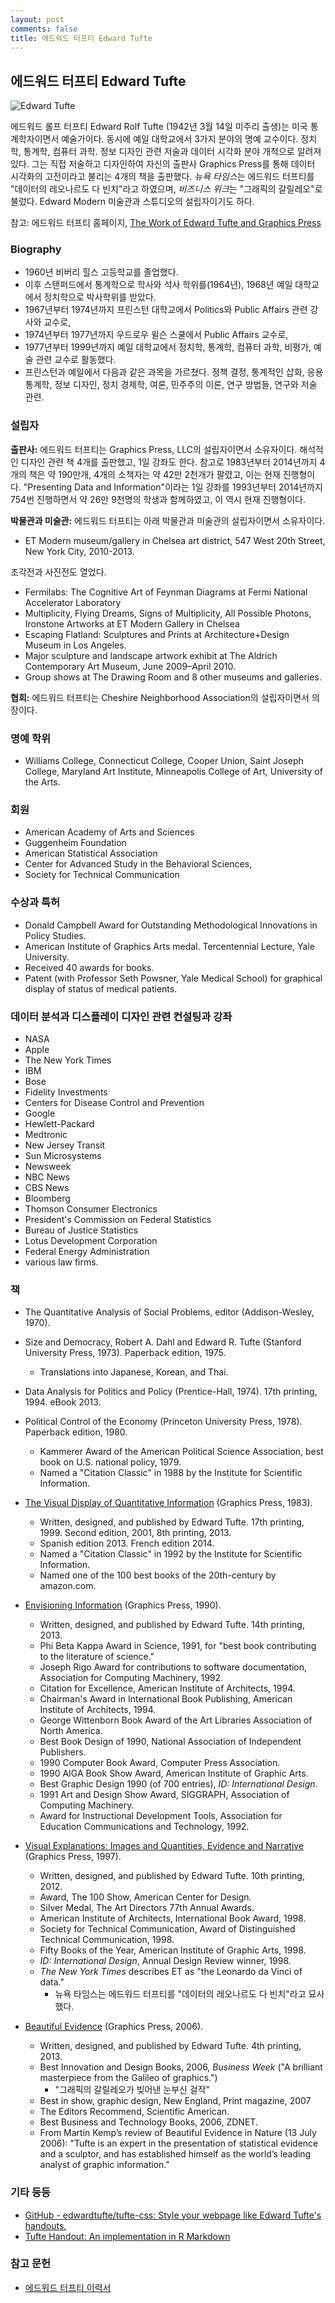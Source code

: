 ```yaml
---
layout: post
comments: false
title: 에드워드 터프티 Edward Tufte
---
```


## 에드워드 터프티 Edward Tufte
![Edward Tufte](http://www.edwardtufte.com/bboard/images/0003mW-10280/download.jpg)

에드워드 롤프 터프티 Edward Rolf Tufte (1942년 3월 14일 미주리 출생)는 미국 통계학자이면서 예술가이다. 동시에 예일 대학교에서 3가지 분야의 명예 교수이다. 정치학, 통계학, 컴퓨터 과학. 정보 디자인 관련 저술과 데이터 시각화 분야 개척으로 알려져 있다. 그는 직접 저술하고 디자인하여 자신의 출판사 Graphics Press를 통해 데이터 시각화의 고전이라고 불리는 4개의 책을 출판했다. *뉴욕 타임스*는 에드워드 터프티를 "데이터의 레오나르도 다 빈치"라고 하였으며, *비즈니스 위크*는 "그래픽의 갈릴레오"로 불렀다. Edward Modern 미술관과 스튜디오의 설립자이기도 하다. 

참고: 에드워드 터프티 홈페이지, [The Work of Edward Tufte and Graphics Press](https://www.edwardtufte.com/tufte/index)

### Biography
* 1960년 비버리 힐스 고등학교를 졸업했다. 
* 이후 스탠퍼드에서 통계학으로 학사와 석사 학위를(1964년), 1968년 예일 대학교에서 정치학으로 박사학위를 받았다.
* 1967년부터 1974년까지 프린스턴 대학교에서 Politics와 Public Affairs 관련 강사와 교수로,
* 1974년부터 1977년까지 우드로우 윌슨 스쿨에서 Public Affairs 교수로,
* 1977년부터 1999년까지 예일 대학교에서 정치학, 통계학, 컴퓨터 과학, 비평가, 예술 관련 교수로 활동했다.
* 프린스턴과 예일에서 다음과 같은 과목을 가르쳤다. 정책 결정, 통계적인 삽화, 응용 통계학, 정보 디자인, 정치 경제학, 여론, 민주주의 이론, 연구 방법들, 연구와 저술 관련.


### 설립자
**출판사:** 에드워드 터프티는 Graphics Press, LLC의 설립자이면서 소유자이다. 해석적인 디자인 관련 책 4개를 출판했고, 1일 강좌도 한다. 참고로 1983년부터 2014년까지 4개의 책은 약 190만개, 4개의 소책자는 약 42만 2천개가 팔렸고, 이는 현재 진행형이다.
"Presenting Data and Information"이라는 1일 강좌를 1993년부터 2014년까지 754번 진행하면서 약 26만 9천명의 학생과 함께하였고, 이 역시 현재 진행형이다.


**박물관과 미술관:** 에드워드 터프티는 아래 박물관과 미술관의 설립자이면서 소유자이다.
* ET Modern museum/gallery in Chelsea art district, 547 West 20th Street, New York City, 2010-2013.

조각전과 사진전도 열었다.
* Fermilabs: The Cognitive Art of Feynman Diagrams at Fermi National Accelerator Laboratory
* Multiplicity, Flying Dreams, Signs of Multiplicity, All Possible Photons, Ironstone Artworks at ET Modern Gallery in Chelsea
* Escaping Flatland: Sculptures and Prints at Architecture+Design Museum in Los Angeles.
* Major sculpture and landscape artwork exhibit at The Aldrich Contemporary Art Museum, June 2009–April 2010.
* Group shows at The Drawing Room and 8 other museums and galleries.

**협회:** 에드워드 터프티는 Cheshire Neighborhood Association의 설립자이면서 의장이다.


### 명예 학위
*  Williams College, Connecticut College, Cooper Union, Saint Joseph College, Maryland Art Institute, Minneapolis College of Art, University of the Arts.


### 회원
* American Academy of Arts and Sciences
* Guggenheim Foundation
* American Statistical Association
* Center for Advanced Study in the Behavioral Sciences,
* Society for Technical Communication


### 수상과 특허
* Donald Campbell Award for Outstanding Methodological Innovations in Policy Studies.
* American Institute of Graphics Arts medal. Tercentennial Lecture, Yale University.
* Received 40 awards for books.
* Patent (with Professor Seth Powsner, Yale Medical School) for graphical display of status of medical patients.


### 데이터 분석과 디스플레이 디자인 관련 컨설팅과 강좌
* NASA
* Apple
* The New York Times
* IBM
* Bose
* Fidelity Investments
* Centers for Disease Control and Prevention
* Google
* Hewlett-Packard
* Medtronic
* New Jersey Transit
* Sun Microsystems
* Newsweek
* NBC News
* CBS News
* Bloomberg
* Thomson Consumer Electronics
* President's Commission on Federal Statistics
* Bureau of Justice Statistics
* Lotus Development Corporation
* Federal Energy Administration
* various law firms.


### 책
* The Quantitative Analysis of Social Problems, editor (Addison-Wesley, 1970).

* Size and Democracy, Robert A. Dahl and Edward R. Tufte (Stanford University Press, 1973). Paperback edition, 1975.
  * Translations into Japanese, Korean, and Thai.

* Data Analysis for Politics and Policy (Prentice-Hall, 1974). 17th printing, 1994. eBook 2013.

* Political Control of the Economy (Princeton University Press, 1978). Paperback edition, 1980.
  * Kammerer Award of the American Political Science Association, best book on U.S. national policy, 1979.
  * Named a "Citation Classic" in 1988 by the Institute for Scientific Information.

* [The Visual Display of Quantitative Information](https://www.edwardtufte.com/tufte/books_vdqi) (Graphics Press, 1983).
  * Written, designed, and published by Edward Tufte. 17th printing, 1999. Second edition, 2001, 8th printing, 2013.
  * Spanish edition 2013. French edition 2014.
  * Named a "Citation Classic" in 1992 by the Institute for Scientific Information.
  * Named one of the 100 best books of the 20th-century by amazon.com.

* [Envisioning Information](https://www.edwardtufte.com/tufte/books_ei) (Graphics Press, 1990).
  * Written, designed, and published by Edward Tufte. 14th printing, 2013.
  * Phi Beta Kappa Award in Science, 1991, for "best book contributing to the literature of science."
  * Joseph Rigo Award for contributions to software documentation, Association for Computing Machinery, 1992.
  * Citation for Excellence, American Institute of Architects, 1994.
  * Chairman's Award in International Book Publishing, American Institute of Architects, 1994.
  * George Wittenborn Book Award of the Art Libraries Association of North America.
  * Best Book Design of 1990, National Association of Independent Publishers.
  * 1990 Computer Book Award, Computer Press Association.
  * 1990 AIGA Book Show Award, American Institute of Graphic Arts.
  * Best Graphic Design 1990 (of 700 entries), *ID: International Design*.
  * 1991 Art and Design Show Award, SIGGRAPH, Association of Computing Machinery.
  * Award for Instructional Development Tools, Association for Education Communications and Technology, 1992.

* [Visual Explanations: Images and Quantities, Evidence and Narrative](https://www.edwardtufte.com/tufte/books_visex) (Graphics Press, 1997).
  * Written, designed, and published by Edward Tufte. 10th printing, 2012.
  * Award, The 100 Show, American Center for Design.
  * Silver Medal, The Art Directors 77th Annual Awards.
  * American Institute of Architects, International Book Award, 1998.
  * Society for Technical Communication, Award of Distinguished Technical Communication, 1998.
  * Fifty Books of the Year, American Institute of Graphic Arts, 1998.
  * *ID: International Design*, Annual Design Review winner, 1998.
  * *The New York Times* describes ET as "the Leonardo da Vinci of data."
    * 뉴욕 타임스는 에드워드 터프티를 "데이터의 레오나르도 다 빈치"라고 묘사했다.

* [Beautiful Evidence](https://www.edwardtufte.com/tufte/books_be) (Graphics Press, 2006).
  * Written, designed, and published by Edward Tufte. 4th printing, 2013.
  * Best Innovation and Design Books, 2006, *Business Week* ("A brilliant masterpiece from the Galileo of graphics.")
    * "그래픽의 갈릴레오가 빚어낸 눈부신 걸작"
  * Best in show, graphic design, New England, Print magazine, 2007
  * The Editors Recommend, Scientific American.
  * Best Business and Technology Books, 2006, ZDNET.
  * From Martin Kemp’s review of Beautiful Evidence in Nature (13 July 2006): "Tufte is an expert in the presentation of statistical evidence and a sculptor, and has established himself as the world’s leading analyst of graphic information."


### 기타 등등
* [GitHub - edwardtufte/tufte-css: Style your webpage like Edward Tufte's handouts.](https://github.com/edwardtufte/tufte-css)
* [Tufte Handout: An implementation in R Markdown](https://rstudio.github.io/tufte/)


### 참고 문헌
* [에드워드 터프티 이력서](http://www.edwardtufte.com/files/ETresume.pdf)
